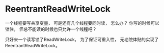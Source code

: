 # ReentrantReadWriteLock

一个线程要写共享变量， 可是还有几个线程要同时读， 怎么办？ 你写的时候可以锁住， 但总不能读的时候也只允许一个线程吧？  

只好来一个读写锁了ReadWriteLock， 为了保证可重入性， 元老院体贴的实现了ReentrantReadWriteLock。